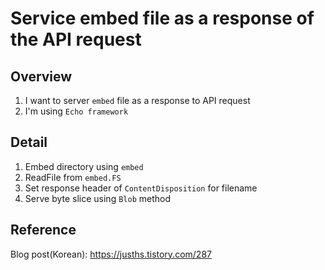 # Service embed file as a response of the API request

## Overview

1. I want to server `embed` file as a response to API request
2. I'm using `Echo framework`

## Detail

1. Embed directory using `embed` 
2. ReadFile from `embed.FS`
3. Set response header of `ContentDisposition` for filename
4. Serve byte slice using `Blob` method


## Reference
Blog post(Korean): https://jusths.tistory.com/287